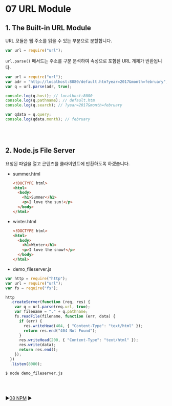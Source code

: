 # 07 URL Module

## 1. The Built-in URL Module

URL 모듈은 웹 주소를 읽을 수 있는 부분으로 분할합니다.

```javascript
var url = require("url");
```

`url.parse()` 메서드는 주소를 구분 분석하여 속성으로 포함된 URL 개체가 반환됩니다.

```javascript
var url = require("url");
var adr = "http://localhost:8080/default.htm?year=2017&month=february";
var q = url.parse(adr, true);

console.log(q.host); // localhost:8080
console.log(q.pathname); // default.htm
console.log(q.search); // ?year=2017&month=february

var qdata = q.query;
console.log(qdata.month); // february
```

<br/>
<br/>

## 2. Node.js File Server

요청된 파일을 열고 콘텐츠를 클라이언트에 반환하도록 하겠습니다.

- summer.html

  ```html
  <!DOCTYPE html>
  <html>
    <body>
      <h1>Summer</h1>
      <p>I love the sun!</p>
    </body>
  </html>
  ```

- winter.html

  ```html
  <!DOCTYPE html>
  <html>
    <body>
      <h1>Winter</h1>
      <p>I love the snow!</p>
    </body>
  </html>
  ```

- demo_fileserver.js

```javascript
var http = require("http");
var url = require("url");
var fs = require("fs");

http
  .createServer(function (req, res) {
    var q = url.parse(req.url, true);
    var filename = "." + q.pathname;
    fs.readFile(filename, function (err, data) {
      if (err) {
        res.writeHead(404, { "Content-Type": "text/html" });
        return res.end("404 Not Found");
      }
      res.writeHead(200, { "Content-Type": "text/html" });
      res.write(data);
      return res.end();
    });
  })
  .listen(8080);
```

```
$ node demo_fileserver.js
```

<br/>
<br/>

:arrow_forward:[08 NPM](./08%20NPM.md) :arrow_forward:
